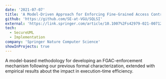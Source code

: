 ```yaml
---
date: '2021-07-07'
title: 'A Model-Driven Approach for Enforcing Fine-Grained Access Control for SQL Queries (extended version)'
github: 'https://github.com/SE-at-VGU/SQLSI'
external: 'https://link.springer.com/article/10.1007%2Fs42979-021-00712-7'
tech:
  - SecureUML
  - Implementation
company: 'Springer Nature Computer Science'
showInProjects: true
---
```


A model-based methodology for developing an FGAC-enforcement mechanism following our previous formal characterization, extended with empirical results about the impact in execution-time efficiency.
